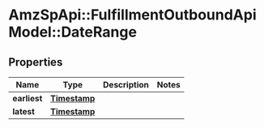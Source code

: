 # AmzSpApi::FulfillmentOutboundApiModel::DateRange

## Properties
Name | Type | Description | Notes
------------ | ------------- | ------------- | -------------
**earliest** | [**Timestamp**](Timestamp.md) |  | 
**latest** | [**Timestamp**](Timestamp.md) |  | 

